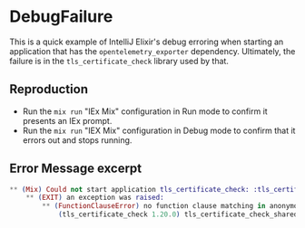 # DebugFailure

This is a quick example of IntelliJ Elixir's debug erroring when starting an application that has the `opentelemetry_exporter` dependency.
Ultimately, the failure is in the `tls_certificate_check` library used by that.

## Reproduction

- Run the `mix run` "IEx Mix" configuration in Run mode to confirm it presents an IEx prompt.
- Run the `mix run` "IEX Mix" configuration in Debug mode to confirm that it errors out and stops running.

## Error Message excerpt

```elixir
** (Mix) Could not start application tls_certificate_check: :tls_certificate_check_app.start(:normal, []) returned an error: shutdown: failed to start child: :tls_certificate_check_shared_state
    ** (EXIT) an exception was raised:
        ** (FunctionClauseError) no function clause matching in anonymous fn/4 in :tls_certificate_check_shared_state.canonical_shared_state_representation/1
            (tls_certificate_check 1.20.0) tls_certificate_check_shared_state.erl:425: anonymous fn([{:clause, 425, [{:tuple, 425, [{:value, 425, 1}, {:var, 425, :RecordTag}]}], [], [{:var, 426, :RecordTag}]}, {:clause, 427, [{:tuple, 427, [{:integer, {427, 13}, 2}, {:var, 427, :AuthoritativeCertificateValues}]}], [], [{:var, 432, :AuthoritativeCertificateValues}]}, {:clause, 433, [{:tuple, 433, [{:integer, {433, 13}, 3}, {:var, 433, :TrustedPublicKeys}]}], [], [{:call_remote, 437, :lists, :sort, [{:call_remote, 437, :maps, :to_list, [{:var, 437, :TrustedPublicKeys}], false}], true}]}]...
```